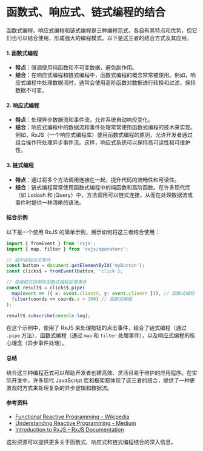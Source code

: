 # 函数式、响应式、链式编程的结合

函数式编程、响应式编程和链式编程是三种编程范式，各自有其特点和优势，但它们也可以结合使用，形成强大的编程模式。以下是这三者的结合方式及其应用。

#### 1. 函数式编程

* **特点**：强调使用纯函数和不可变数据，避免副作用。
* **结合**：在响应式编程和链式编程中，函数式编程的概念常常被使用。例如，响应式编程中处理数据流时，通常会使用高阶函数对数据进行转换和过滤，保持数据不可变。

#### 2. 响应式编程

* **特点**：处理异步数据流和事件流，允许系统自动响应变化。
* **结合**：响应式编程中的数据流和事件处理常常使用函数式编程的技术来实现。例如，RxJS（一个响应式编程库）使用函数式编程的原则，允许开发者通过组合操作符处理异步事件流。这样，响应式系统可以保持高可读性和可维护性。

#### 3. 链式编程

* **特点**：通过将多个方法调用连接在一起，提升代码的流畅性和可读性。
* **结合**：链式编程常常使用函数式编程中的纯函数和高阶函数。在许多现代库（如 Lodash 和 jQuery）中，方法调用可以链式连接，从而在处理数据流或事件时提供一种清晰的语法。

#### 结合示例

以下是一个使用 RxJS 的简单示例，展示如何将这三者结合使用：

```javascript
import { fromEvent } from 'rxjs';
import { map, filter } from 'rxjs/operators';

// 监听按钮点击事件
const button = document.getElementById('myButton');
const clicks$ = fromEvent(button, 'click');

// 使用链式调用和函数式编程处理事件
const result$ = clicks$.pipe(
  map(event => ({ x: event.clientX, y: event.clientY })), // 函数式编程
  filter(coords => coords.x > 100) // 函数式编程
);

result$.subscribe(console.log);
```

在这个示例中，使用了 RxJS 来处理按钮的点击事件，结合了链式编程（通过 `.pipe` 方法），函数式编程（通过 `map` 和 `filter` 处理事件），以及响应式编程的核心理念（异步事件处理）。

#### 总结

结合这三种编程范式可以帮助开发者创建高效、灵活且易于维护的应用程序。在实际开发中，许多现代 JavaScript 库和框架都体现了这三者的结合，提供了一种更直观的方式来处理复杂的异步逻辑和数据流。

#### 参考资料

* [Functional Reactive Programming - Wikipedia](https://en.wikipedia.org/wiki/Functional\_reactive\_programming)
* [Understanding Reactive Programming - Medium](https://medium.com/@pmueller/understanding-reactive-programming-5a1fbd5c4bb2)
* [Introduction to RxJS - RxJS Documentation](https://rxjs.dev/guide/overview)

这些资源可以提供更多关于函数式、响应式和链式编程结合的深入信息。
